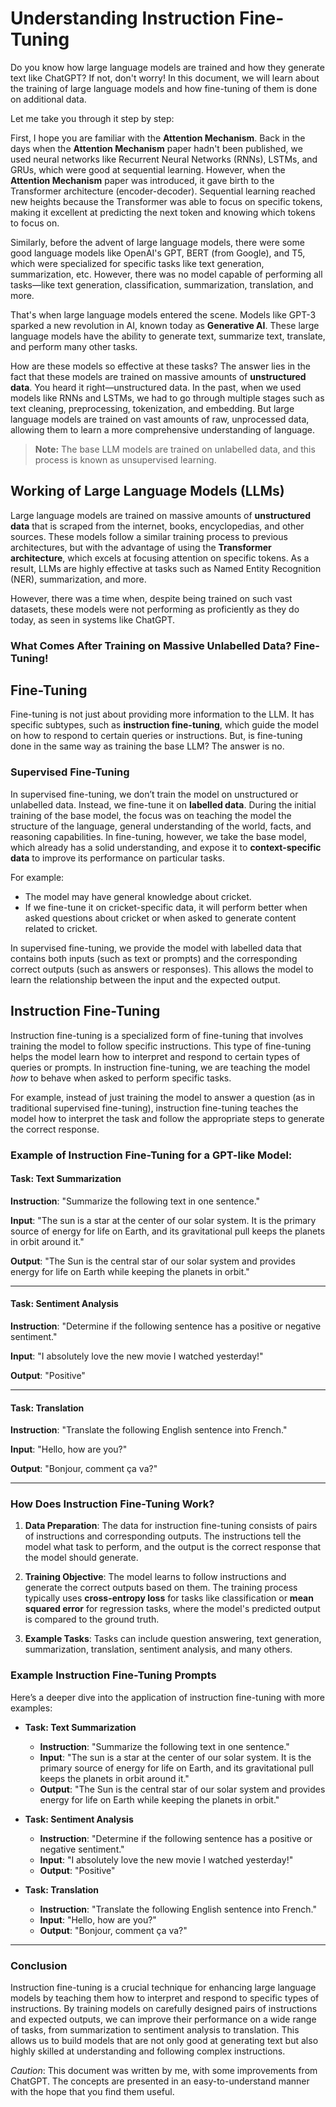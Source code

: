 # Understanding Instruction Fine-Tuning

Do you know how large language models are trained and how they generate text like ChatGPT? If not, don't worry! In this document, we will learn about the training of large language models and how fine-tuning of them is done on additional data.

Let me take you through it step by step:

First, I hope you are familiar with the **Attention Mechanism**. Back in the days when the **Attention Mechanism** paper hadn't been published, we used neural networks like Recurrent Neural Networks (RNNs), LSTMs, and GRUs, which were good at sequential learning. However, when the **Attention Mechanism** paper was introduced, it gave birth to the Transformer architecture (encoder-decoder). Sequential learning reached new heights because the Transformer was able to focus on specific tokens, making it excellent at predicting the next token and knowing which tokens to focus on.

Similarly, before the advent of large language models, there were some good language models like OpenAI's GPT, BERT (from Google), and T5, which were specialized for specific tasks like text generation, summarization, etc. However, there was no model capable of performing all tasks—like text generation, classification, summarization, translation, and more.

That's when large language models entered the scene. Models like GPT-3 sparked a new revolution in AI, known today as **Generative AI**. These large language models have the ability to generate text, summarize text, translate, and perform many other tasks.

How are these models so effective at these tasks? The answer lies in the fact that these models are trained on massive amounts of **unstructured data**. You heard it right—unstructured data. In the past, when we used models like RNNs and LSTMs, we had to go through multiple stages such as text cleaning, preprocessing, tokenization, and embedding. But large language models are trained on vast amounts of raw, unprocessed data, allowing them to learn a more comprehensive understanding of language.

> **Note:** The base LLM models are trained on unlabelled data, and this process is known as unsupervised learning.

## Working of Large Language Models (LLMs)

Large language models are trained on massive amounts of **unstructured data** that is scraped from the internet, books, encyclopedias, and other sources. These models follow a similar training process to previous architectures, but with the advantage of using the **Transformer architecture**, which excels at focusing attention on specific tokens. As a result, LLMs are highly effective at tasks such as Named Entity Recognition (NER), summarization, and more.

However, there was a time when, despite being trained on such vast datasets, these models were not performing as proficiently as they do today, as seen in systems like ChatGPT.

### What Comes After Training on Massive Unlabelled Data? Fine-Tuning!

## Fine-Tuning

Fine-tuning is not just about providing more information to the LLM. It has specific subtypes, such as **instruction fine-tuning**, which guide the model on how to respond to certain queries or instructions. But, is fine-tuning done in the same way as training the base LLM? The answer is no.

### Supervised Fine-Tuning

In supervised fine-tuning, we don’t train the model on unstructured or unlabelled data. Instead, we fine-tune it on **labelled data**. During the initial training of the base model, the focus was on teaching the model the structure of the language, general understanding of the world, facts, and reasoning capabilities. In fine-tuning, however, we take the base model, which already has a solid understanding, and expose it to **context-specific data** to improve its performance on particular tasks.

For example:
- The model may have general knowledge about cricket.
- If we fine-tune it on cricket-specific data, it will perform better when asked questions about cricket or when asked to generate content related to cricket.

In supervised fine-tuning, we provide the model with labelled data that contains both inputs (such as text or prompts) and the corresponding correct outputs (such as answers or responses). This allows the model to learn the relationship between the input and the expected output.

## Instruction Fine-Tuning

Instruction fine-tuning is a specialized form of fine-tuning that involves training the model to follow specific instructions. This type of fine-tuning helps the model learn how to interpret and respond to certain types of queries or prompts. In instruction fine-tuning, we are teaching the model *how* to behave when asked to perform specific tasks.

For example, instead of just training the model to answer a question (as in traditional supervised fine-tuning), instruction fine-tuning teaches the model how to interpret the task and follow the appropriate steps to generate the correct response.

### Example of Instruction Fine-Tuning for a GPT-like Model:

#### Task: Text Summarization
**Instruction**: "Summarize the following text in one sentence."

**Input**: 
"The sun is a star at the center of our solar system. It is the primary source of energy for life on Earth, and its gravitational pull keeps the planets in orbit around it."

**Output**: 
"The Sun is the central star of our solar system and provides energy for life on Earth while keeping the planets in orbit."

---

#### Task: Sentiment Analysis
**Instruction**: "Determine if the following sentence has a positive or negative sentiment."

**Input**: 
"I absolutely love the new movie I watched yesterday!"

**Output**: 
"Positive"

---

#### Task: Translation
**Instruction**: "Translate the following English sentence into French."

**Input**: 
"Hello, how are you?"

**Output**: 
"Bonjour, comment ça va?"

---

### How Does Instruction Fine-Tuning Work?

1. **Data Preparation**: The data for instruction fine-tuning consists of pairs of instructions and corresponding outputs. The instructions tell the model what task to perform, and the output is the correct response that the model should generate.

2. **Training Objective**: The model learns to follow instructions and generate the correct outputs based on them. The training process typically uses **cross-entropy loss** for tasks like classification or **mean squared error** for regression tasks, where the model's predicted output is compared to the ground truth.

3. **Example Tasks**: Tasks can include question answering, text generation, summarization, translation, sentiment analysis, and many others.

### Example Instruction Fine-Tuning Prompts

Here’s a deeper dive into the application of instruction fine-tuning with more examples:

- **Task: Text Summarization**
  - **Instruction**: "Summarize the following text in one sentence."
  - **Input**: "The sun is a star at the center of our solar system. It is the primary source of energy for life on Earth, and its gravitational pull keeps the planets in orbit around it."
  - **Output**: "The Sun is the central star of our solar system and provides energy for life on Earth while keeping the planets in orbit."

- **Task: Sentiment Analysis**
  - **Instruction**: "Determine if the following sentence has a positive or negative sentiment."
  - **Input**: "I absolutely love the new movie I watched yesterday!"
  - **Output**: "Positive"

- **Task: Translation**
  - **Instruction**: "Translate the following English sentence into French."
  - **Input**: "Hello, how are you?"
  - **Output**: "Bonjour, comment ça va?"

---

### Conclusion

Instruction fine-tuning is a crucial technique for enhancing large language models by teaching them how to interpret and respond to specific types of instructions. By training models on carefully designed pairs of instructions and expected outputs, we can improve their performance on a wide range of tasks, from summarization to sentiment analysis to translation. This allows us to build models that are not only good at generating text but also highly skilled at understanding and following complex instructions.

_Caution_: This document was written by me, with some improvements from ChatGPT. The concepts are presented in an easy-to-understand manner with the hope that you find them useful.
